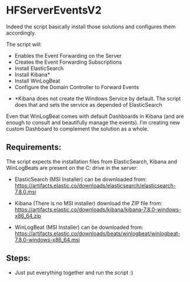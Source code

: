 # HFServerEventsV2

Indeed the script basically install those solutions and configures them accordingly.

The script will:

-	Enables the Event Forwarding on the Server 
-	Creates the Event Forwarding Subscriptions
-	Install ElasticSearch
-	Install Kibana*
-	Install WinLogBeat
-	Configure the Domain Controller to Forward Events


* *Kibana does not create the Windows Service by default. The script does that and sets the service as depended of ElasticSearch

Even that WinLogBeat comes with default Dashboards in Kibana (and are enough to consult and beautifully manage the events). I’m creating new custom Dashboard to complement the solution as a whole.


## Requirements:

The script expects the installation files from ElasticSearch, Kibana and WinLogBeats are present on the C: drive in the server:

- ElasticSearch (MSI Installer) can be downloaded from: https://artifacts.elastic.co/downloads/elasticsearch/elasticsearch-7.8.0.msi 

-	Kibana (There is no MSI installer) download the ZIP file from: https://artifacts.elastic.co/downloads/kibana/kibana-7.8.0-windows-x86_64.zip 

-	WinLogBeat (MSI Installer) can be downloaded from: https://artifacts.elastic.co/downloads/beats/winlogbeat/winlogbeat-7.8.0-windows-x86_64.msi 

## Steps:

- Just put everything together and run the script :)

